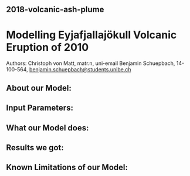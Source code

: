 ## 2018-volcanic-ash-plume

# Modelling Eyjafjallajökull Volcanic Eruption of 2010

Authors:
Christoph von Matt, matr.n, uni-email
Benjamin Schuepbach, 14-100-564, benjamin.schuepbach@students.unibe.ch


## About our Model:



## Input Parameters:


## What our Model does:



## Results we got:



## Known Limitations of our Model:






